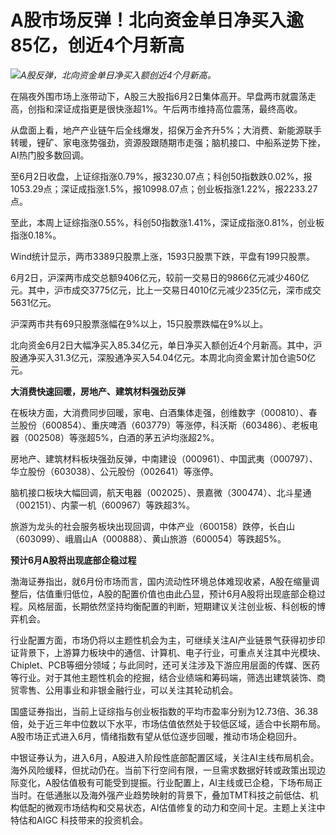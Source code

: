

# A股市场反弹！北向资金单日净买入逾85亿，创近4个月新高

![](https://inews.gtimg.com/newsapp_bt/0/15802577486/1000)_A股反弹，北向资金单日净买入额创近4个月新高。_

在隔夜外围市场上涨带动下，A股三大股指6月2日集体高开。早盘两市就震荡走高，创指和深证成指更是很快涨超1%。午后两市维持高位震荡，最终高收。

从盘面上看，地产产业链午后全线爆发，招保万金齐升5%；大消费、新能源联手转暖，锂矿、家电涨势强劲，资源股跟随期市走强；脑机接口、中船系逆势下挫，AI热门股多数回调。

至6月2日收盘，上证综指涨0.79%，报3230.07点；科创50指数跌0.02%，报1053.29点；深证成指涨1.5%，报10998.07点；创业板指涨1.22%，报2233.27点。

至此，本周上证综指涨0.55%，科创50指数涨1.41%，深证成指涨0.81%，创业板指涨0.18%。

Wind统计显示，两市3389只股票上涨，1593只股票下跌，平盘有199只股票。

6月2日，沪深两市成交总额9406亿元，较前一交易日的9866亿元减少460亿元。其中，沪市成交3775亿元，比上一交易日4010亿元减少235亿元，深市成交5631亿元。

沪深两市共有69只股票涨幅在9%以上，15只股票跌幅在9%以上。

北向资金6月2日大幅净买入85.34亿元，单日净买入额创近4个月新高。其中，沪股通净买入31.3亿元，深股通净买入54.04亿元。本周北向资金累计加仓逾50亿元。

**大消费快速回暖，房地产、建筑材料强劲反弹**

在板块方面，大消费同步回暖，家电、白酒集体走强，创维数字（000810）、春兰股份（600854）、重庆啤酒（603779）等涨停，科沃斯（603486）、老板电器（002508）等涨超5%，白酒的茅五泸均涨超2%。

房地产、建筑材料板块强劲反弹，中南建设（000961）、中国武夷（000797）、华立股份（603038）、公元股份（002641）等涨停。

脑机接口板块大幅回调，航天电器（002025）、景嘉微（300474）、北斗星通（002151）、内蒙一机（600967）等跌超3%。

旅游为龙头的社会服务板块出现回调，中体产业（600158）跌停，长白山（603099）、峨眉山A（000888）、黄山旅游（600054）等跌超5%。

**预计6月A股将出现底部企稳过程**

渤海证券指出，就6月份市场而言，国内流动性环境总体难现收紧，A股在缩量调整后，估值重归低位，A股的配置价值也由此凸显，预计6月A股将出现底部企稳过程。风格层面，长期依然坚持均衡配置的判断，短期建议关注创业板、科创板的博弈机会。

行业配置方面，市场仍将以主题性机会为主，可继续关注AI产业链景气获得初步印证背景下，上游算力板块中的通信、计算机、电子行业，可重点关注其中光模块、Chiplet、PCB等细分领域；与此同时，还可关注涉及下游应用层面的传媒、医药等行业。对于其他主题性机会的挖掘，结合业绩端和筹码端，筛选出建筑装饰、商贸零售、公用事业和非银金融行业，可以关注其轮动机会。

国盛证券指出，当前上证综指与创业板指数的平均市盈率分别为12.73倍、36.38倍，处于近三年中位数以下水平，市场估值依然处于较低区域，适合中长期布局。A股市场正式进入6月，情绪指数有望从低位逐步回暖，推动市场企稳回升。

中银证券认为，进入6月，A股进入阶段性底部配置区域，关注AI主线布局机会。海外风险缓释，但扰动仍在。当前下行空间有限，一旦需求数据好转或政策出现边际变化，A股估值极有可能受到提振。行业配置上，AI主线或已企稳，下场布局正当时。在低通胀以及海外强产业趋势映射的背景下，叠加TMT科技之前低估、机构低配的微观市场结构和交易状态，AI估值修复的动力和空间十足。主题上关注中特估和AIGC
科技带来的投资机会。

